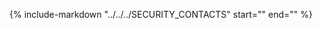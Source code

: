 {%
   include-markdown "../../../SECURITY_CONTACTS"
   start="<!--security-contacts-start-->"
   end="<!--security-contacts-end-->"
%}
